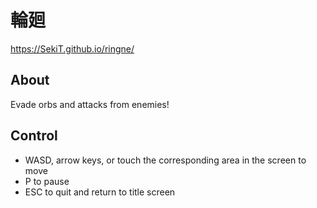 # 輪廻

https://SekiT.github.io/ringne/

## About

Evade orbs and attacks from enemies!

## Control

- WASD, arrow keys, or touch the corresponding area in the screen to move
- P to pause
- ESC to quit and return to title screen
